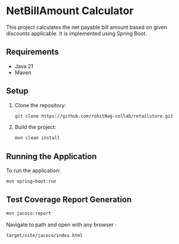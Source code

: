 # NetBillAmount Calculator

This project calculates the net payable bill amount based on given discounts applicable. It is implemented using Spring Boot.

## Requirements

- Java 21
- Maven

## Setup

1. Clone the repository:

    ```bash
    git clone https://github.com/rohitNag-collab/retailstore.git
    ```

2. Build the project:

    ```bash
    mvn clean install
    ```

## Running the Application

To run the application:

```bash
mvn spring-boot:run
```

## Test Coverage Report Generation

```bash
mvn jacoco:report
```

Navigate to path and open with any browser : 

```target/site/jacoco/index.html```
